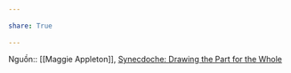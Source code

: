 ---  
share: True  
---  
Nguồn:: [[Maggie Appleton]], [Synecdoche: Drawing the Part for the Whole](https://maggieappleton.com/synecdoche)  
